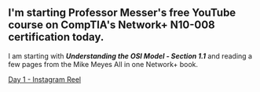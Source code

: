 ## I'm starting Professor Messer's free YouTube course on CompTIA's Network+ N10-008 certification today.

I am starting with **_Understanding the OSI Model - Section 1.1_** and reading a few pages from the Mike Meyes All in one Network+ book.

[Day 1 - Instagram Reel](https://www.instagram.com/reel/C_uKEKYMi5N/?utm_source=ig_web_copy_link&igsh=MzRlODBiNWFlZA==)
